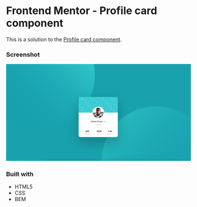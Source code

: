 # Frontend Mentor - Profile card component

This is a solution to the [Profile card component](https://www.frontendmentor.io/challenges/profile-card-component-cfArpWshJ).

### Screenshot

![](./final.png)

### Built with

- HTML5
- CSS
- BEM
